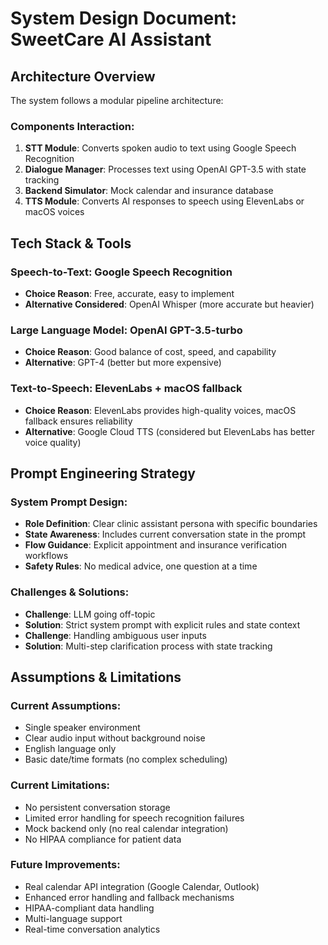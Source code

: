 # System Design Document: SweetCare AI Assistant

## Architecture Overview

The system follows a modular pipeline architecture:

### Components Interaction:
1. **STT Module**: Converts spoken audio to text using Google Speech Recognition
2. **Dialogue Manager**: Processes text using OpenAI GPT-3.5 with state tracking
3. **Backend Simulator**: Mock calendar and insurance database
4. **TTS Module**: Converts AI responses to speech using ElevenLabs or macOS voices

## Tech Stack & Tools

### Speech-to-Text: Google Speech Recognition
- **Choice Reason**: Free, accurate, easy to implement
- **Alternative Considered**: OpenAI Whisper (more accurate but heavier)

### Large Language Model: OpenAI GPT-3.5-turbo
- **Choice Reason**: Good balance of cost, speed, and capability
- **Alternative**: GPT-4 (better but more expensive)

### Text-to-Speech: ElevenLabs + macOS fallback
- **Choice Reason**: ElevenLabs provides high-quality voices, macOS fallback ensures reliability
- **Alternative**: Google Cloud TTS (considered but ElevenLabs has better voice quality)

## Prompt Engineering Strategy

### System Prompt Design:
- **Role Definition**: Clear clinic assistant persona with specific boundaries
- **State Awareness**: Includes current conversation state in the prompt
- **Flow Guidance**: Explicit appointment and insurance verification workflows
- **Safety Rules**: No medical advice, one question at a time

### Challenges & Solutions:
- **Challenge**: LLM going off-topic
- **Solution**: Strict system prompt with explicit rules and state context
- **Challenge**: Handling ambiguous user inputs
- **Solution**: Multi-step clarification process with state tracking

## Assumptions & Limitations

### Current Assumptions:
- Single speaker environment
- Clear audio input without background noise
- English language only
- Basic date/time formats (no complex scheduling)

### Current Limitations:
- No persistent conversation storage
- Limited error handling for speech recognition failures
- Mock backend only (no real calendar integration)
- No HIPAA compliance for patient data

### Future Improvements:
- Real calendar API integration (Google Calendar, Outlook)
- Enhanced error handling and fallback mechanisms
- HIPAA-compliant data handling
- Multi-language support
- Real-time conversation analytics
